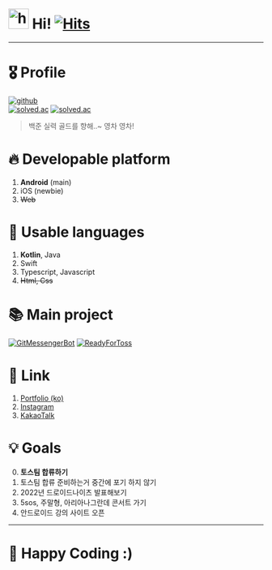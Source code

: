 # <img src="https://user-images.githubusercontent.com/1303154/88677602-1635ba80-d120-11ea-84d8-d263ba5fc3c0.gif" width="40px" alt="hi"> Hi! [![Hits](https://hits.seeyoufarm.com/api/count/incr/badge.svg?url=https%3A%2F%2Fgithub.com%2Fjisungbin%2Fjisungbin&count_bg=%2396D667&title_bg=%23555555&icon=ghostery.svg&icon_color=%23FFFFFF&title=see+my+profile&edge_flat=false)](https://github.com/jisungbin/fashion-guide)

-----

# 🎖️ Profile

[![github](https://github-readme-stats.vercel.app/api?username=jisungbin&show_icons=true&count_private=true&include_all_commits=true)](https://github.com/jisungbin) <br/>
[![solved.ac](http://mazassumnida.wtf/api/v2/generate_badge?boj=sungbin5304)](https://solved.ac/sungbin5304/)
[![solved.ac](http://mazandi.herokuapp.com/api?handle=sungbin5304&theme=warm)](https://solved.ac/sungbin5304/)

> 백준 실력 골드를 향해..~ 영차 영차!



# 🔥 Developable platform

1. **Android** (main)
2. iOS (newbie)
3. ~~Web~~



# 🔧 Usable languages

1. **Kotlin**, Java
2. Swift
3. Typescript, Javascript
4. ~~Html, Css~~



# 📚 Main project

[![GitMessengerBot](https://github-readme-stats.vercel.app/api/pin/?username=jisungbin&repo=wip-projects)](https://github.com/jisungbin/wip-projects)
[![ReadyForToss](https://github-readme-stats.vercel.app/api/pin/?username=jisungbin&repo=ready-for-toss)](https://github.com/jisungbin/ready-for-toss)



# 🔗 Link

1. [Portfolio (ko)](https://jisungbin.notion.site/jisungbin/84d547d8f13d445aa0cec8c526e3f803)
2. [Instagram](https://www.instagram.com/sungbin__5304)
3. [KakaoTalk](https://open.kakao.com/me/duck__bin)



# 💡 Goals

0. **토스팀 합류하기**<!--(혹은 네이버, 카카오, 라인, 헤이딜러, 뱅크샐러드)-->
1. 토스팀 합류 준비하는거 중간에 포기 하지 않기
2. 2022년 드로이드나이츠 발표해보기
3. 5sos, 주말형, 아리아나그란데 콘서트 가기
4. 안드로이드 강의 사이트 오픈
<!--
4. 세미나 발표자 되기 (2022년 드로이드나이츠 발표해보기)
5. 기술서적 출판 (가능???)
6. 메인 프로젝트 하나 이상 완성하기
7. 깃허브 받은 스타 수 1K 달성하기
8. 안드로이드 Google Developer Export 지원이라도 해보기
9. 잘생겨(handsome) 보여지기 (잘생겨지기 X 현실적으로 불가능 -> 잘생긴 것 처럼 보여져 보기 O (그냥 잘 꾸며보기))
10. 잘하시는 분에게 잘한다는 소리 듣기
-->

-----

# 🤗 Happy Coding :)
